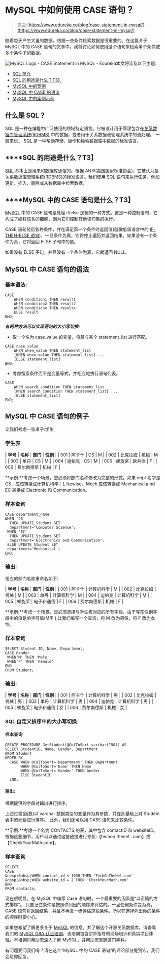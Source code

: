 # MySQL 中如何使用 CASE 语句？

> 原文:[https://www.edureka.co/blog/case-statement-in-mysql/](https://www.edureka.co/blog/case-statement-in-mysql/)

随着每天产生大量的数据，根据一些条件检索数据是很重要的。在这篇关于 MySQL 中的 CASE 语句的文章中，我将讨论如何使用这个语句来检索单个条件或多个条件下的数据。

![MySQL Logo - CASE Statement in MySQL - Edureka](../Images/2e0ffbe1bf9130053666ef918440b9f5.png)本文将涉及以下主题:

*   [SQL 简介](#whatisSQL)
*   [SQL 的用途是什么？T3】](#purposeofSQL)
*   [MySQL 中的案例](#CASEinMySQL)
*   [MySQL 中 CASE 的语法](#syntaxCASEinMySQL)
*   [MySQL 中的案例示例](#ExampleCASEinMySQL)

## **什么是 SQL？**

SQL 是一种在编程中广泛使用的领域特定语言。它被设计用于管理包含在[关系数据库管理系统(RDBMS)](https://www.edureka.co/blog/what-is-mysql/) 中的数据，或者用于关系数据流管理系统中的流处理。 一般来说， [SQL](https://www.edureka.co/blog/sql-basics/) 是一种帮助存储、操作和检索数据库中数据的标准语言。

## ****SQL 的用途是什么？**T3】**

[SQL](https://www.edureka.co/blog/sql-tutorial/) 基本上是用来和数据库通信的。根据 ANSI(美国国家标准协会)，它被认为是关系数据库管理系统(RDBMS)的标准语言。我们使用 [SQL 语句](https://www.edureka.co/blog/sql-commands)来执行任务，例如更新、插入、删除或从数据库中检索数据。

## ****MySQL 中的 CASE 语句是什么？**T3】**

[MySQL](https://www.edureka.co/blog/mysql-tutorial/) 中的 CASE 语句是处理 if/else 逻辑的一种方式。这是一种控制语句，它构成了编程语言的细胞，因为它们控制其他语句集的执行。

CASE 语句经历各种条件，并在满足第一个条件时返回值(就像低级语言中的 [IF-THEN-ELSE 语句](https://www.edureka.co/blog/sql-if-statement/))。一旦条件为真，它将停止遍历并返回结果。如果没有一个条件为真，它将返回 ELSE 子句中的值。

如果没有 ELSE 子句，并且没有一个条件为真，它就返回 NULL。

## **MySQL 中 CASE 语句的语法**

### 基本语法:

```
CASE
    WHEN condition1 THEN result1
    WHEN condition2 THEN result2
    WHEN conditionx THEN resultx
    ELSE result
END;

```

***有两种方法可以实现语句的大小写切换:***

*   取一个名为 case_value 的变量，将其与某个 statement_list 进行匹配。

```
CASE case_value
    WHEN when_value THEN statement_list
    [WHEN when_value THEN statement_list] ...
    [ELSE statement_list]
END;

```

*   考虑搜索条件而不是变量等式，并相应地执行语句列表。

```
CASE
    WHEN search_condition THEN statement_list
    [WHEN search_condition THEN statement_list] ...
    [ELSE statement_list]
END;

```

## ****MySQL 中 CASE 语句的例子****

让我们考虑一张桌子:学生

### **学生表**

| **学号** | **名称** | **部门** | **性别** |
| 001 | 阿卡什 | CS | M |
| 002 | 比克拉姆 | 机械 | M |
| 003 | 单丹 | CS | M |
| 004 | 迪帕克 | CS | M |
| 005 | 螺旋桨 | 欧共体 | F |
| 006 | 费尔南德斯 | 机械 | F |

**示例:**考虑一个场景，您必须将部门名称修改为完整的形式。如果 dept 名字是 CS，应该转换成计算机科学；L ikewise，Mech 应该转换成 Mechanical.a nd EC 转换成 Electronic 和 Communication。

### **样本查询**

```
CASE department_name
WHEN 'CS'
  THEN UPDATE Student SET
  department='Computer Science';
 WHEN 'EC'
  THEN UPDATE Student SET
  department='Electronics and Communication';
 ELSE UPDATE Student SET
 department=’Mechanical';
END;

```

### **输出:**

相应的部门名称重命名如下:

| **学号** | **名称** | **部门** | **性别** |
| 001 | 阿卡什 | 计算机科学 | M |
| 002 | 比克拉姆 | 机械 | M |
| 003 | 单丹 | 计算机科学 | M |
| 004 | 迪帕克 | 计算机科学 | M |
| 005 | 螺旋桨 | 电子和通信 | F |
| 006 | 费尔南德斯 | 机械 | F |

**示例:**考虑一个场景，您必须选择与学生表对应的所有字段。由于写在性别字段中的值是单字符值(M/F ),让我们编写一个查询，将 M 改为男性，将 F 改为女性。

### ****样本查询****

```
SELECT Student ID, Name, Department,
CASE Gender
 WHEN'M' THEN 'Male'
 WHEN'F' THEN 'Female'
END
FROM Student;

```

### ****输出:****

| **学号** | **名称** | **部门** | **性别** |
| 001 | 阿卡什 | 计算机科学 | 男 |
| 002 | 比克拉姆 | 机械 | 男 |
| 003 | 单丹 | 计算机科学 | 男 |
| 004 | 迪帕克 | 计算机科学 | 男 |
| 005 | 螺旋桨 | 电子和通信 | 女 |
| 006 | 费尔南德斯 | 机械 | 女 |

### **SQL 自定义排序中的大小写切换**

#### ****样本查询****

```
CREATE PROCEDURE GetStudent(@ColToSort varchar(150)) AS
SELECT StudentID, Name, Gender, Department
FROM Student
ORDER BY
  CASE WHEN @ColToSort='Department' THEN Department
       WHEN @ColToSort='Name' THEN Name
       WHEN @ColToSort='Gender' THEN Gender
       ElSE StudentID
  END;

```

#### **输出:**

根据提供的字段对输出进行排序。

上述过程(函数)以 varchar 数据类型的变量作为其参数，并在此基础上对 Student 表中的元组进行排序。 此外，我们还可以用 CASE 语句来比较条件。

**示例:**考虑一个名为 CONTACTS 的表，其中包含 contactID 和 websiteID。根据这些细节，用户可以通过这些链接进行导航:【techon thenet . com】或【CheckYourMath.com】。

### ****样本查询****

```
SELECT
CASE
&nbsp;&nbsp;WHEN contact_id < 1000 THEN 'TechOnTheNet.com'
&nbsp;&nbsp;WHEN website_id = 2 THEN 'CheckYourMath.com'
END
FROM contacts;

```

现在很明显，在 MySQL 中编写 Case 语句时，一个最重要的因素是“以正确的方式排序”。 只要记住条件是按照你列出的顺序来评估的。一旦任何条件变为真，CASE 语句将返回结果，并且不再进一步评估这些条件。所以在选择列出你的条件的顺序时要小心。

如果您希望了解更多关于 [MySQL](https://www.edureka.co/blog/what-is-mysql/) 的信息，并了解这个开源关系数据库，请查看我们的 [MySQL DBA 认证培训](https://www.edureka.co/mysql-dba)，该培训包含讲师指导的现场培训和真实项目体验。本培训将帮助您深入了解 MySQL，并帮助您掌握这门学科。

有问题要问我们吗？请在这个“MySQL 中的 CASE 语句”的评论部分提到它，我们会给你回复。